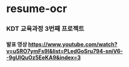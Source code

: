# resume-ocr
### KDT 교육과정 3번째 프로젝트
#### 발표 영상 https://www.youtube.com/watch?v=uSRO7ymFs9I&list=PLedGoSru794-sniV6--9gUIQuOz5EeKA9&index=3
